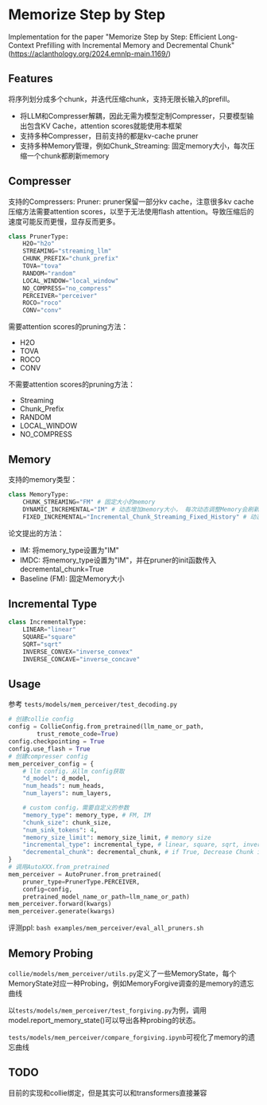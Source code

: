 # Memorize Step by Step
Implementation for the paper "Memorize Step by Step: Efficient Long-Context Prefilling with Incremental Memory and Decremental Chunk" 
(https://aclanthology.org/2024.emnlp-main.1169/)

## Features
将序列划分成多个chunk，并迭代压缩chunk，支持无限长输入的prefill。
- 将LLM和Compresser解耦，因此无需为模型定制Compresser，只要模型输出包含KV Cache，attention scores就能使用本框架
- 支持多种Compresser，目前支持的都是kv-cache pruner
- 支持多种Memory管理，例如Chunk_Streaming: 固定memory大小，每次压缩一个chunk都刷新memory

## Compresser
支持的Compressers:
Pruner: pruner保留一部分kv cache，注意很多kv cache压缩方法需要attention scores，以至于无法使用flash attention。导致压缩后的速度可能反而更慢，显存反而更多。

```python
class PrunerType:
    H2O="h2o"
    STREAMING="streaming_llm"
    CHUNK_PREFIX="chunk_prefix"
    TOVA="tova"
    RANDOM="random"
    LOCAL_WINDOW="local_window"
    NO_COMPRESS="no_compress"
    PERCEIVER="perceiver"
    ROCO="roco"
    CONV="conv"
```

需要attention scores的pruning方法：
- H2O
- TOVA
- ROCO
- CONV

不需要attention scores的pruning方法：
- Streaming
- Chunk_Prefix
- RANDOM
- LOCAL_WINDOW
- NO_COMPRESS

## Memory
支持的memory类型：
```python
class MemoryType:
    CHUNK_STREAMING="FM" # 固定大小的memory
    DYNAMIC_INCREMENTAL="IM" # 动态增加memory大小， 每次动态调整Memory会刷新整个memory
    FIXED_INCREMENTAL="Incremental_Chunk_Streaming_Fixed_History" # 动态增加memory大小，但是只会在之前的基础上拼接新的memory
```
论文提出的方法：
- IM: 将memory_type设置为"IM"
- IMDC: 将memory_type设置为"IM"，并在pruner的init函数传入decremental_chunk=True
- Baseline (FM): 固定Memory大小

## Incremental Type
```python
class IncrementalType:
    LINEAR="linear"
    SQUARE="square"
    SQRT="sqrt"
    INVERSE_CONVEX="inverse_convex"
    INVERSE_CONCAVE="inverse_concave"
```

## Usage
参考
`tests/models/mem_perceiver/test_decoding.py`

```python
# 创建collie config
config = CollieConfig.from_pretrained(llm_name_or_path,
        trust_remote_code=True)
config.checkpointing = True
config.use_flash = True
# 创建compresser config
mem_perceiver_config = {
    # llm config，从llm config获取
    "d_model": d_model,
    "num_heads": num_heads,
    "num_layers": num_layers,

    # custom config，需要自定义的参数
    "memory_type": memory_type, # FM, IM
    "chunk_size": chunk_size,
    "num_sink_tokens": 4,
    "memory_size_limit": memory_size_limit, # memory size
    "incremental_type": incremental_type, # linear, square, sqrt, inverse_convex, inverse_concave
    "decremental_chunk": decremental_chunk, # if True, Decrease Chunk iteratively
}
# 调用AutoXXX.from_pretrained
mem_perceiver = AutoPruner.from_pretrained(
    pruner_type=PrunerType.PERCEIVER,
    config=config,
    pretrained_model_name_or_path=llm_name_or_path)
mem_perceiver.forward(kwargs)
mem_perceiver.generate(kwargs)
```

评测ppl:
`bash examples/mem_perceiver/eval_all_pruners.sh`

## Memory Probing
`collie/models/mem_perceiver/utils.py`定义了一些MemoryState，每个MemoryState对应一种Probing，例如MemoryForgive调查的是memory的遗忘曲线

以`tests/models/mem_perceiver/test_forgiving.py`为例，调用model.report_memory_state()可以导出各种probing的状态。

`tests/models/mem_perceiver/compare_forgiving.ipynb`可视化了memory的遗忘曲线

## TODO
目前的实现和collie绑定，但是其实可以和transformers直接兼容